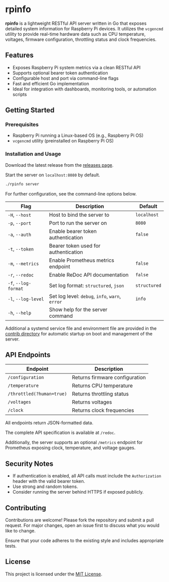 # rpinfo

**rpinfo** is a lightweight RESTful API server written in Go that exposes
detailed system information for Raspberry Pi devices. It utilizes the
`vcgencmd` utility to provide real-time hardware data such as CPU temperature,
voltages, firmware configuration, throttling status and clock frequencies.

## Features

- Exposes Raspberry Pi system metrics via a clean RESTful API
- Supports optional bearer token authentication
- Configurable host and port via command-line flags
- Fast and efficient Go implementation
- Ideal for integration with dashboards, monitoring tools, or automation scripts

## Getting Started

### Prerequisites

- Raspberry Pi running a Linux-based OS (e.g., Raspberry Pi OS)
- `vcgencmd` utility (preinstalled on Raspberry Pi OS)

### Installation and Usage

Download the latest release from the [releases page](https://github.com/tschaefer/rpinfo/releases).

Start the server on `localhost:8080` by default.

```bash
./rpinfo server
```
For further configuration, see the command-line options below.

| Flag                 | Description                                     | Default      |
|----------------------|-------------------------------------------------|--------------|
| `-H`, `--host`       | Host to bind the server to                      | `localhost`  |
| `-p`, `--port`       | Port to run the server on                       | `8080`       |
| `-a`, `--auth`       | Enable bearer token authentication              | `false`      |
| `-t`, `--token`      | Bearer token used for authentication            |              |
| `-m`, `--metrics`    | Enable Prometheus metrics endpoint              | `false`      |
| `-r`, `--redoc`      | Enable ReDoc API documentation                  | `false`      |
| `-f`, `--log-format` | Set log format: `structured`, `json`            | `structured` |
| `-l`, `--log-level`  | Set log level: `debug`, `info`, `warn`, `error` | `info`       |
| `-h`, `--help`       | Show help for the server command                |              |

Additional a systemd service file and environment file are provided in the
[contrib directory](https://github.com/tschaefer/rpinfo/tree/main/contrib) for automatic startup on boot and management of the
server.

## API Endpoints

| Endpoint                  | Description                    |
|---------------------------|--------------------------------|
| `/configuration`          | Returns firmware configuration |
| `/temperature`            | Returns CPU temperature        |
| `/throttled(?human=true)` | Returns throttling status      |
| `/voltages`               | Returns voltages               |
| `/clock`                  | Returns clock frequencies      |

All endpoints return JSON-formatted data.

The complete API specification is available at `/redoc`.

Additionally, the server supports an optional `/metrics` endpoint for
Prometheus exposing clock, temperature, and voltage gauges.

## Security Notes

- If authentication is enabled, all API calls must include the `Authorization`
header with the valid bearer token.
- Use strong and random tokens.
- Consider running the server behind HTTPS if exposed publicly.

## Contributing

Contributions are welcome! Please fork the repository and submit a pull request.
For major changes, open an issue first to discuss what you would like to change.

Ensure that your code adheres to the existing style and includes appropriate tests.

## License

This project is licensed under the [MIT License](LICENSE).
